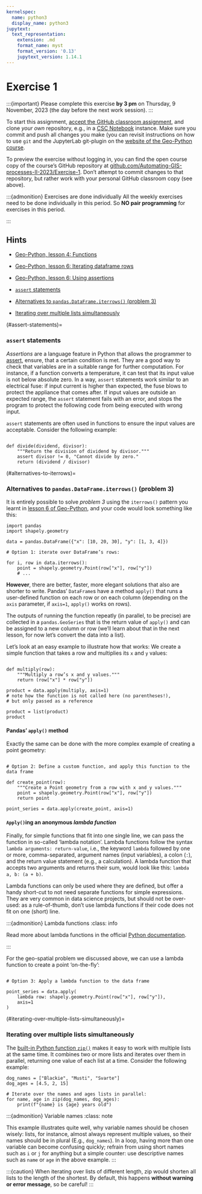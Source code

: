 ```yaml
---
kernelspec:
  name: python3
  display_name: python3
jupytext:
  text_representation:
    extension: .md
    format_name: myst
    format_version: '0.13'
    jupytext_version: 1.14.1
---
```



# Exercise 1

:::{important}
Please complete this exercise
**by 3 pm** on Thursday, 9 November, 2023
(the day before the next work session).
:::

To start this assignment, [accept the GitHub classroom
assignment](https://classroom.github.com/a/KtZvBd1E), and clone *your own*
repository, e.g., in a [CSC
Notebook](../../course-info/course-environment)
instance. Make sure you commit and push all changes you make (you can
revisit instructions on how to use `git` and the JupyterLab git-plugin
on the [website of the Geo-Python
course](https://geo-python-site.readthedocs.io/en/latest/lessons/L2/git-basics.html).

To preview the exercise without logging in, you can find the open course copy
of the course’s GitHub repository at
[github.com/Automating-GIS-processes-II-2023/Exercise-1](https://github.com/Automating-GIS-processes-II-2023/Exercise-1).
Don’t attempt to commit changes to that repository, but rather work with your
personal GitHub classroom copy (see above).

:::{admonition} Exercises are done individually
All the weekly exercises need to be done individually in this period. 
So **NO pair programming** for exercises in this period. 

:::


## Hints

- [Geo-Python, lesson 4: Functions](https://geo-python-site.readthedocs.io/en/latest/notebooks/L4/functions.html)
- [Geo-Python, lesson 6: Iterating dataframe rows](https://geo-python-site.readthedocs.io/en/latest/notebooks/L6/advanced-data-processing-with-pandas.html#iterating-over-rows)
- [Geo-Python, lesson 6: Using assertions](https://geo-python-site.readthedocs.io/en/latest/notebooks/L6/gcp-5-assertions.html)

- [`assert` statements](#assert-statements)
- [Alternatives to `pandas.DataFrame.iterrows()` (problem&nbsp;3)](#alternatives-to-iterrows)
- [Iterating over multiple lists simultaneously](#iterating-over-multiple-lists-simultaneously)


(#assert-statements)=
### `assert` statements

*Assertions* are a language feature in Python that allows the programmer to
[assert](https://en.wiktionary.org/wiki/assert), ensure, that a certain
condition is met. They are a good way to check that variables are in a suitable
range for further computation. For instance, if a function converts a
temperature, it can test that its input value is not below absolute zero. In a
way, `assert` statements work similar to an electrical fuse: if input current
is higher than expected, the fuse blows to protect the appliance that comes
after. If input values are outside an expected range, the `assert` statement
fails with an error, and stops the program to protect the following code from
being executed with wrong input.

`assert` statements are often used in functions to ensure the input values are
acceptable. Consider the following example:

```{code-cell}

def divide(dividend, divisor):
    """Return the division of dividend by divisor."""
    assert divisor != 0, "Cannot divide by zero."
    return (dividend / divisor)

```


(#alternatives-to-iterrows)=
### Alternatives to `pandas.DataFrame.iterrows()` (problem&nbsp;3)

It is entirely possible to solve *problem 3* using the `iterrows()` pattern you
learnt in [lesson 6 of
Geo-Python](https://geo-python-site.readthedocs.io/en/latest/notebooks/L6/advanced-data-processing-with-pandas.html#iterating-over-rows),
and your code would look something like this:

```{code-cell}
import pandas
import shapely.geometry

data = pandas.DataFrame({"x": [10, 20, 30], "y": [1, 3, 4]})

# Option 1: iterate over DataFrame’s rows:

for i, row in data.iterrows():
    point = shapely.geometry.Point(row["x"], row["y"])
    # ...

```

**However**, there are better, faster, more elegant solutions that also are shorter to write.
Pandas’ `DataFrame`s have a method `apply()` that runs a user-defined function on each row or on each column (depending on the `axis` parameter, if `axis=1`, `apply()` works on rows).

The outputs of running the function repeatly (in parallel, to be precise) are collected in a `pandas.GeoSeries` that is the return value of `apply()` and can be assigned to a new column or row (we’ll learn about that in the next lesson, for now let’s convert the data into a list).

Let’s look at an easy example to illustrate how that works: We create a simple function that takes a row and multiplies its `x` and `y` values:

```{code-cell}

def multiply(row):
    """Multiply a row’s x and y values."""
    return (row["x"] * row["y"])

product = data.apply(multiply, axis=1)
# note how the function is not called here (no parentheses!),
# but only passed as a reference

product = list(product)
product
```

#### Pandas’ `apply()` method

Exactly the same can be done with the more complex example of creating a point geometry:

```{code-cell}

# Option 2: Define a custom function, and apply this function to the data frame

def create_point(row):
    """Create a Point geometry from a row with x and y values."""
    point = shapely.geometry.Point(row["x"], row["y"])
    return point

point_series = data.apply(create_point, axis=1)

```

#### `Apply()`ing an anonymous *lambda function*

Finally, for simple functions that fit into one single line, we can pass the
function in so-called ‘lambda notation’.  Lambda functions follow the syntax
`lambda arguments: return-value`, i.e., the keyword `lambda` followed by one or
more, comma-separated, argument names (input variables), a colon (`:`), and the
return value statement (e.g., a calculation). A lambda function that accepts
two arguments and returns their sum, would look like this: `lambda a, b: (a + b)`.

Lambda functions can only be used where they are defined, but offer a handy
short-cut to not need separate functions for simple expressions. They are very
common in data science projects, but should not be over-used: as a
rule-of-thumb, don’t use lambda functions if their code does not fit on one
(short) line.


:::{admonition} Lambda functions
:class: info

Read more about lambda functions in the official [Python documentation](https://docs.python.org/3/tutorial/controlflow.html#lambda-expressions).

:::


For the geo-spatial problem we discussed above, we can use a lambda function to
create a point ‘on-the-fly’:

```{code-cell}

# Option 3: Apply a lambda function to the data frame

point_series = data.apply(
    lambda row: shapely.geometry.Point(row["x"], row["y"]),
    axis=1
)

```


(#iterating-over-multiple-lists-simultaneously)=
### Iterating over multiple lists simultaneously

The [built-in Python function `zip()`](https://docs.python.org/3/library/functions.html#zip)
makes it easy to work with multiple lists at the same time. It combines two or
more lists and iterates over them in parallel, returning one value of each list
at a time. Consider the following example:

```{code-cell}
dog_names = ["Blackie", "Musti", "Svarte"]
dog_ages = [4.5, 2, 15]

# Iterate over the names and ages lists in parallel:
for name, age in zip(dog_names, dog_ages):
    print(f"{name} is {age} years old")
```

:::{admonition} Variable names
:class: note

This example illustrates quite well, why variable names should be chosen wisely: lists, for instance, almost always represent multiple values, so their names should be in plural (E.g., `dog_names`). In a loop, having more than one variable can become confusing quickly; refrain from using short names such as `i` or `j` for anything but a simple counter: use descriptive names such as `name` or `age` in the above example.
:::


:::{caution}
When iterating over lists of different length, zip would shorten all lists to the length of the shortest. By default, this happens **without warning or error message**, so be careful!
:::
